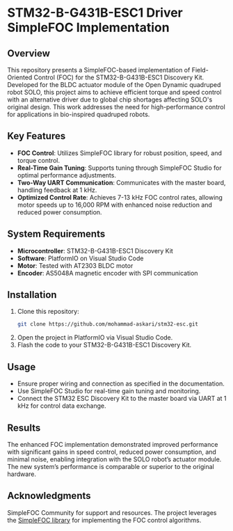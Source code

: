 # STM32-B-G431B-ESC1 Driver SimpleFOC Implementation

## Overview
This repository presents a SimpleFOC-based implementation of Field-Oriented Control (FOC) for the STM32-B-G431B-ESC1 Discovery Kit. Developed for the BLDC actuator module of the Open Dynamic quadruped robot SOLO, this project aims to achieve efficient torque and speed control with an alternative driver due to global chip shortages affecting SOLO's original design. This work addresses the need for high-performance control for applications in bio-inspired quadruped robots.

## Key Features
- **FOC Control**: Utilizes SimpleFOC library for robust position, speed, and torque control.
- **Real-Time Gain Tuning**: Supports tuning through SimpleFOC Studio for optimal performance adjustments.
- **Two-Way UART Communication**: Communicates with the master board, handling feedback at 1 kHz.
- **Optimized Control Rate**: Achieves 7-13 kHz FOC control rates, allowing motor speeds up to 16,000 RPM with enhanced noise reduction and reduced power consumption.

## System Requirements
- **Microcontroller**: STM32-B-G431B-ESC1 Discovery Kit
- **Software**: PlatformIO on Visual Studio Code
- **Motor**: Tested with AT2303 BLDC motor
- **Encoder**: AS5048A magnetic encoder with SPI communication

## Installation
1. Clone this repository:
   ```bash
   git clone https://github.com/mohammad-askari/stm32-esc.git
2.	Open the project in PlatformIO via Visual Studio Code.
3.	Flash the code to your STM32-B-G431B-ESC1 Discovery Kit.

## Usage
- Ensure proper wiring and connection as specified in the documentation.
- Use SimpleFOC Studio for real-time gain tuning and monitoring.
- Connect the STM32 ESC Discovery Kit to the master board via UART at 1 kHz for control data exchange.

## Results
The enhanced FOC implementation demonstrated improved performance with significant gains in speed control, reduced power consumption, and minimal noise, enabling integration with the SOLO robot’s actuator module. The new system’s performance is comparable or superior to the original hardware.

## Acknowledgments
SimpleFOC Community for support and resources.
The project leverages the [SimpleFOC library](https://simplefoc.com) for implementing the FOC control algorithms.
